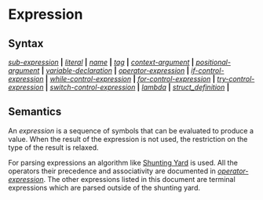 # Expression

## Syntax

[_sub-expression_](sub_expression.md) __|__
[_literal_](literal.md) __|__
[_name_](name.md) __|__
[_tag_](tag.md) __|__
[_context-argument_](context_argument.md) __|__
[_positional-argument_](positional_argument.md) __|__
[_variable-declaration_](variable_declaration.md) __|__
[_operator-expression_](operator_expression.md) __|__
[_if-control-expression_](if_control_expression.md) __|__
[_while-control-expression_](while_control_expression.md) __|__
[_for-control-expression_](for_control_expression.md) __|__
[_try-control-expression_](try_control_expression.md) __|__
[_switch-control-expression_](switch_control_expression.md) __|__
[_lambda_](lambda.md) __|__
[_struct_definition_](struct_definition.md) __|__

## Semantics
An _expression_ is a sequence of symbols that can be evaluated to produce a
value. When the result of the expression is not used, the restriction on the
type of the result is relaxed.

For parsing expressions an algorithm like [Shunting
Yard](https://en.wikipedia.org/wiki/Shunting-yard_algorithm) is used. All the
operators their precedence and associativity are documented in
[_operator-expression_](operator_expression.md). The other expressions listed in
this document are terminal expressions which are parsed outside of the shunting
yard.

